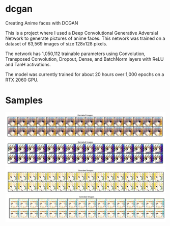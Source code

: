 # dcgan
Creating Anime faces with DCGAN

This is a project where I used a Deep Convolutional Generative Adversial Network to generate pictures of anime faces. 
This network was trained on a dataset of 63,569 images of size 128x128 pixels.

The network has 1,050,112 trainable parameters using Convolution, Transposed Convolution, Dropout, Dense, and BatchNorm layers with ReLU and TanH activations.

The model was currently trained for about 20 hours over 1,000 epochs on a RTX 2060 GPU.

# Samples
!['sample1'](https://raw.githubusercontent.com/vincentviray01/dcgan/master/samples/dcgan1.png)
!['sample2'](https://raw.githubusercontent.com/vincentviray01/dcgan/master/samples/dcgan2.png)
!['sample3'](https://raw.githubusercontent.com/vincentviray01/dcgan/master/samples/dcgan3.png)
!['sample4'](https://raw.githubusercontent.com/vincentviray01/dcgan/master/samples/dcgan4.png)

